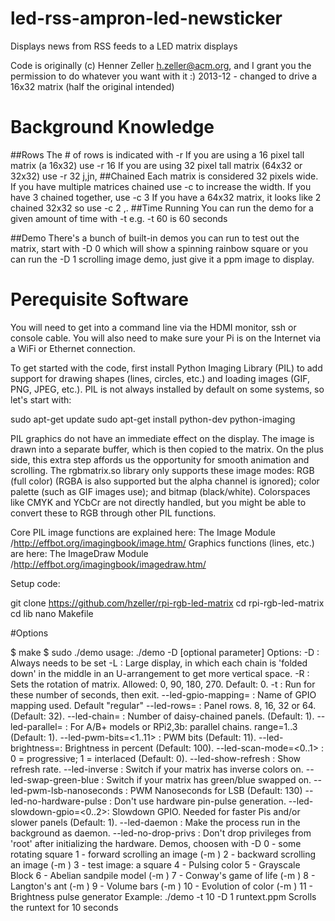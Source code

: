 # led-rss-ampron-led-newsticker
Displays news from RSS feeds to a LED matrix displays


Code is originally (c) Henner Zeller h.zeller@acm.org, and I grant you the permission to do whatever you want with it :) 2013-12 - changed to drive a 16x32 matrix (half the original intended)


# Background Knowledge

##Rows
The # of rows is indicated with -r
If you are using a 16 pixel tall matrix (a 16x32) use -r 16
If you are using 32 pixel tall matrix (64x32 or 32x32) use -r 32
j,jn,
##Chained
Each matrix is considered 32 pixels wide. If you have multiple matrices chained use -c to increase the width. If you have 3 chained together, use -c 3 If you have a 64x32 matrix, it looks like 2 chained 32x32 so use -c 2
,.
##Time Running
You can run the demo for a given amount of time with -t e.g. -t 60 is 60 seconds

##Demo
There's a bunch of built-in demos you can run to test out the matrix, start with -D 0 which will show a spinning rainbow square or you can run the -D 1 scrolling image demo, just give it a ppm image to display.


# Perequisite Software
You will need to get into a command line via the HDMI monitor, ssh or console cable. You will also need to make sure your Pi is on the Internet via a WiFi or Ethernet connection.

To get started with the code, first install Python Imaging Library (PIL) to add support for drawing shapes (lines, circles, etc.) and loading images (GIF, PNG, JPEG, etc.). PIL is not always installed by default on some systems, so let's start with:

sudo apt-get update
sudo apt-get install python-dev python-imaging

PIL graphics do not have an immediate effect on the display. The image is drawn into a separate buffer, which is then copied to the matrix. On the plus side, this extra step affords us the opportunity for smooth animation and scrolling.
The rgbmatrix.so library only supports these image modes: RGB (full color) (RGBA is also supported but the alpha channel is ignored); color palette (such as GIF images use); and bitmap (black/white). Colorspaces like CMYK and YCbCr are not directly handled, but you might be able to convert these to RGB through other PIL functions.

Core PIL image functions are explained here: The Image Module /http://effbot.org/imagingbook/image.htm/
Graphics functions (lines, etc.) are here: The ImageDraw Module /http://effbot.org/imagingbook/imagedraw.htm/



Setup code:

git clone https://github.com/hzeller/rpi-rgb-led-matrix
cd rpi-rgb-led-matrix
cd lib
nano Makefile


#Options

$ make
$ sudo ./demo
usage: ./demo <options> -D <demo-nr> [optional parameter]
Options:
        -D <demo-nr>              : Always needs to be set
        -L                        : Large display, in which each chain is 'folded down'
                                    in the middle in an U-arrangement to get more vertical space.
        -R <rotation>             : Sets the rotation of matrix. Allowed: 0, 90, 180, 270. Default: 0.
        -t <seconds>              : Run for these number of seconds, then exit.
        --led-gpio-mapping=<name> : Name of GPIO mapping used. Default "regular"
        --led-rows=<rows>         : Panel rows. 8, 16, 32 or 64. (Default: 32).
        --led-chain=<chained>     : Number of daisy-chained panels. (Default: 1).
        --led-parallel=<parallel> : For A/B+ models or RPi2,3b: parallel chains. range=1..3 (Default: 1).
        --led-pwm-bits=<1..11>    : PWM bits (Default: 11).
        --led-brightness=<percent>: Brightness in percent (Default: 100).
        --led-scan-mode=<0..1>    : 0 = progressive; 1 = interlaced (Default: 0).
        --led-show-refresh        : Show refresh rate.
        --led-inverse             : Switch if your matrix has inverse colors on.
        --led-swap-green-blue     : Switch if your matrix has green/blue swapped on.
        --led-pwm-lsb-nanoseconds : PWM Nanoseconds for LSB (Default: 130)
        --led-no-hardware-pulse   : Don't use hardware pin-pulse generation.
        --led-slowdown-gpio=<0..2>: Slowdown GPIO. Needed for faster Pis and/or slower panels (Default: 1).
        --led-daemon              : Make the process run in the background as daemon.
        --led-no-drop-privs       : Don't drop privileges from 'root' after initializing the hardware.
Demos, choosen with -D
        0  - some rotating square
        1  - forward scrolling an image (-m <scroll-ms>)
        2  - backward scrolling an image (-m <scroll-ms>)
        3  - test image: a square
        4  - Pulsing color
        5  - Grayscale Block
        6  - Abelian sandpile model (-m <time-step-ms>)
        7  - Conway's game of life (-m <time-step-ms>)
        8  - Langton's ant (-m <time-step-ms>)
        9  - Volume bars (-m <time-step-ms>)
        10 - Evolution of color (-m <time-step-ms>)
        11 - Brightness pulse generator
Example:
        ./demo -t 10 -D 1 runtext.ppm
Scrolls the runtext for 10 seconds

